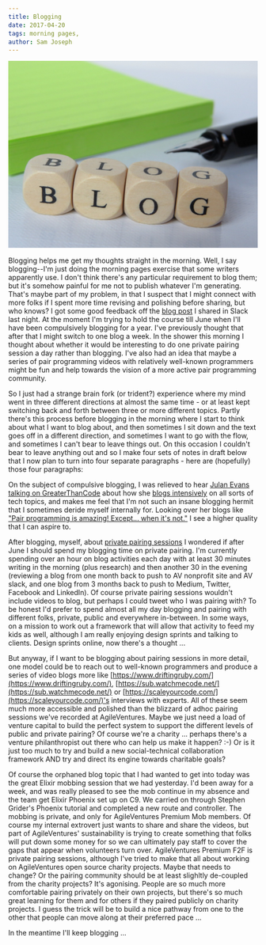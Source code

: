 ```yaml
---
title: Blogging
date: 2017-04-20
tags: morning pages, 
author: Sam Joseph
---
```


![blogging](/images/blog.jpg)


Blogging helps me get my thoughts straight in the morning.  Well, I say blogging--I'm just doing the morning pages exercise that some writers apparently use.  I don't think there's any particular requirement to blog them; but it's somehow painful for me not to publish whatever I'm generating.  That's maybe part of my problem, in that I suspect that I might connect with more folks if I spent more time revising and polishing before sharing, but who knows?  I got some good feedback off the [blog post](http://nonprofits.agileventures.org/2017/03/17/private-pairing/) I shared in Slack last night.  At the moment I'm trying to hold the course till June when I'll have been compulsively blogging for a year.  I've previously thought that after that I might switch to one blog a week. In the shower this morning I thought about whether it would be interesting to do one private pairing session a day rather than blogging.  I've also had an idea that maybe a series of pair programming videos with relatively well-known programmers might be fun and help towards the vision of a more active pair programming community.

So I just had a strange brain fork (or trident?) experience where my mind went in three different directions at almost the same time - or at least kept switching back and forth between three or more different topics.  Partly there's this process before blogging in the morning where I start to think about what I want to blog about, and then sometimes I sit down and the text goes off in a different direction, and sometimes I want to go with the flow, and sometimes I can't bear to leave things out.  On this occasion I couldn't bear to leave anything out and so I make four sets of notes in draft below that I now plan to turn into four separate paragraphs - here are (hopefully) those four paragraphs:

On the subject of compulsive blogging, I was relieved to hear [Julan Evans talking on GreaterThanCode](https://www.greaterthancode.com/podcast/episode-016-julia-evans/) about how she [blogs intensively](https://jvns.ca/) on all sorts of tech topics, and makes me feel that I'm not such an insane blogging hermit that I sometimes deride myself internally for.  Looking over her blogs like ["Pair programming is amazing! Except... when it's not."](https://jvns.ca/blog/2014/08/05/pair-programming-is-amazing-except-when-its-not/) I see a higher quality that I can aspire to. 

After blogging, myself, about [private pairing sessions](http://nonprofits.agileventures.org/2017/03/17/private-pairing/) I wondered if after June I should spend my blogging time on private pairing.  I'm currently spending over an hour on blog activities each day with at least 30 minutes writing in the morning (plus research) and then another 30 in the evening (reviewing a blog from one month back to push to AV nonprofit site and AV slack, and one blog from 3 months back to push to Medium, Twitter, Facebook and LinkedIn).  Of course private pairing sessions wouldn't include videos to blog, but perhaps I could tweet who I was pairing with?  To be honest I'd prefer to spend almost all my day blogging and pairing with different folks, private, public and everywhere in-between.  In some ways, on a mission to work out a framework that will allow that activity to feed my kids as well, although I am really enjoying design sprints and talking to clients.  Design sprints online, now there's a thought ...

But anyway, if I want to be blogging about pairing sessions in more detail, one model could be to reach out to well-known programmers and produce a series of video blogs more like 
[https://www.driftingruby.com/](https://www.driftingruby.com/), [https://sub.watchmecode.net/](https://sub.watchmecode.net/) or [https://scaleyourcode.com/](https://scaleyourcode.com/)'s interviews with experts.  All of these seem much more accessible and polished than the blizzard of adhoc pairing sessions we've recorded at AgileVentures.  Maybe we just need a load of venture capital to build the perfect system to support the different levels of public and private pairing?  Of course we're a charity ... perhaps there's a venture philanthropist out there who can help us make it happen? :-)  Or is it just too much to try and build a new social-technical collaboration framework AND try and direct its engine towards charitable goals?

Of course the orphaned blog topic that I had wanted to get into today was the great Elixir mobbing session that we had yesterday.  I'd been away for a week, and was really pleased to see the mob continue in my absence and the team get Elixir Phoenix set up on C9.  We carried on through Stephen Grider's Phoenix tutorial and completed a new route and controller.  The mobbing is private, and only for AgileVentures Premium Mob members.  Of course my internal extrovert just wants to share and share the videos, but part of AgileVentures' sustainability is trying to create something that folks will put down some money for so we can ultimately pay staff to cover the gaps that appear when volunteers turn over.  AgileVentures Premium F2F is private pairing sessions, although I've tried to make that all about working on AgileVentures open source charity projects.  Maybe that needs to change? Or the pairing community should be at least slighltly de-coupled from the charity projects?  It's agonising.  People are so much more comfortable pairing privately on their own projects, but there's so much great learning for them and for others if they paired publicly on charity projects.  I guess the trick will be to build a nice pathway from one to the other that people can move along at their preferred pace ...

In the meantime I'll keep blogging ...

